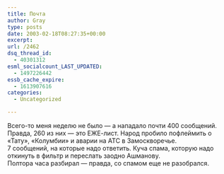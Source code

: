 ```yaml
---
title: Почта
author: Gray
type: posts
date: 2003-02-18T08:27:35+00:00
excerpt:
url: /2462
dsq_thread_id:
  - 40301312
esml_socialcount_LAST_UPDATED:
  - 1497226442
essb_cache_expire:
  - 1613907616
categories:
  - Uncategorized

---
```








Всего-то меня неделю не было &#8212; а нападало почти 400 сообщений.  
Правда, 260 из них &#8212; это ЕЖЕ-лист. Народ пробило пофлеймить о &#171;Тату&#187;, &#171;Колумбии&#187; и аварии на АТС в Замоскворечье.  
7 сообщений, на которые надо ответить. Куча спама, которую надо откинуть в фильтр и переслать заодно Ашманову.  
Полтора часа разбирал &#8212; правда, со спамом еще не разобрался.